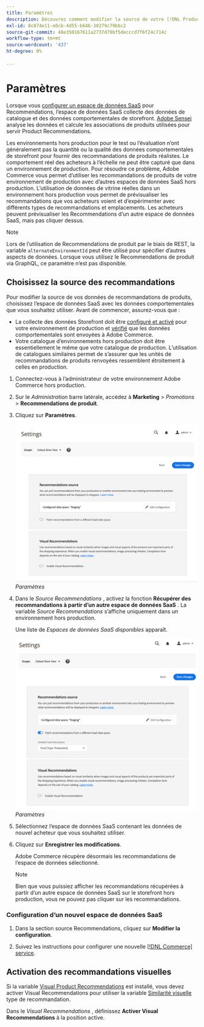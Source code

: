 ```yaml
---
title: Paramètres
description: Découvrez comment modifier la source de votre [!DNL Product Recommendations] données et comment activer les recommandations visuelles.
exl-id: 8c074e11-e0cb-4d55-b646-30279c79bbc2
source-git-commit: 48e350167611a2737d79bf5decccd7f6f24c714c
workflow-type: tm+mt
source-wordcount: '437'
ht-degree: 0%

---
```


# Paramètres

Lorsque vous [configurer un espace de données SaaS](https://experienceleague.adobe.com/docs/commerce-admin/config/services/saas.html) pour Recommendations, l’espace de données SaaS collecte des données de catalogue et des données comportementales de storefront. [Adobe Sensei](https://www.adobe.com/sensei.html) analyse les données et calcule les associations de produits utilisées pour servir Product Recommendations.

Les environnements hors production pour le test ou l’évaluation n’ont généralement pas la quantité ou la qualité des données comportementales de storefront pour fournir des recommandations de produits réalistes. Le comportement réel des acheteurs à l’échelle ne peut être capturé que dans un environnement de production. Pour résoudre ce problème, Adobe Commerce vous permet d’utiliser les recommandations de produits de votre environnement de production avec d’autres espaces de données SaaS hors production. L’utilisation de données de vitrine réelles dans un environnement hors production vous permet de prévisualiser les recommandations que vos acheteurs voient et d’expérimenter avec différents types de recommandations et emplacements. Les acheteurs peuvent prévisualiser les Recommendations d’un autre espace de données SaaS, mais pas cliquer dessus.

>[!NOTE]
>
>Lors de l’utilisation de Recommendations de produit par le biais de REST, la variable `alternateEnvironmentId` peut être utilisé pour spécifier d’autres aspects de données. Lorsque vous utilisez le Recommendations de produit via GraphQL, ce paramètre n’est pas disponible.

## Choisissez la source des recommandations

Pour modifier la source de vos données de recommandations de produits, choisissez l’espace de données SaaS avec les données comportementales que vous souhaitez utiliser. Avant de commencer, assurez-vous que :

- La collecte des données Storefront doit être [configuré et activé](install-configure.md) pour votre environnement de production et [vérifié](verify.md) que les données comportementales sont envoyées à Adobe Commerce.
- Votre catalogue d’environnements hors production doit être essentiellement le même que votre catalogue de production. L’utilisation de catalogues similaires permet de s’assurer que les unités de recommandations de produits renvoyées ressemblent étroitement à celles en production.

1. Connectez-vous à l’administrateur de votre environnement Adobe Commerce hors production.

1. Sur le _Administration_ barre latérale, accédez à **Marketing** > _Promotions_ > **Recommendations de produit**.

1. Cliquez sur **Paramètres**.

   ![paramètres de recommandation de produit](assets/settings.png)
   _Paramètres_

1. Dans le _Source Recommendations_ , activez la fonction **Récupérer des recommandations à partir d’un autre espace de données SaaS** . La variable _Source Recommendations_ s’affiche uniquement dans un environnement hors production.

   Une liste de _Espaces de données SaaS disponibles_ apparaît.

   ![paramètres de recommandation de produit](assets/settings-select-saas.png)
   _Paramètres_

1. Sélectionnez l’espace de données SaaS contenant les données de nouvel acheteur que vous souhaitez utiliser.

1. Cliquez sur **Enregistrer les modifications**.

   Adobe Commerce récupère désormais les recommandations de l’espace de données sélectionné.

   >[!NOTE]
   >
   > Bien que vous puissiez afficher les recommandations récupérées à partir d’un autre espace de données SaaS sur le storefront hors production, vous ne pouvez pas cliquer sur les recommandations.

### Configuration d’un nouvel espace de données SaaS

1. Dans la section source Recommendations, cliquez sur **Modifier la configuration**.

1. Suivez les instructions pour configurer une nouvelle [[!DNL Commerce] service](/help/landing/saas.md).

## Activation des recommandations visuelles

Si la variable [Visual Product Recommendations](install-configure.md) est installé, vous devez activer Visual Recommendations pour utiliser la variable [Similarité visuelle](type.md#visualsim) type de recommandation.

Dans le _Visual Recommendations_ , définissez **Activer Visual Recommendations** à la position active.
